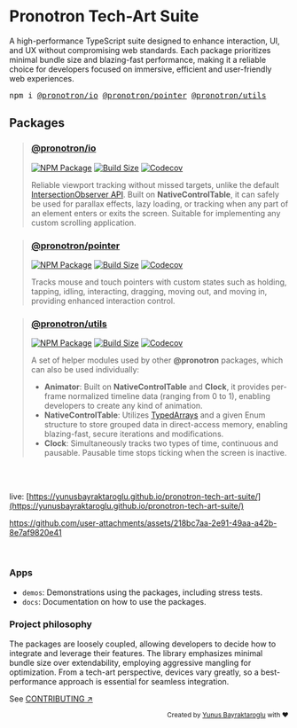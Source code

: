 # Pronotron Tech-Art Suite

A high-performance TypeScript suite designed to enhance interaction, UI, and UX without compromising web standards. Each package prioritizes minimal bundle size and blazing-fast performance, making it a reliable choice for developers focused on immersive, efficient and user-friendly web experiences.

<pre>npm i <a href="https://www.npmjs.com/package/@pronotron/io" target="_blank">@pronotron/io</a> <a href="https://www.npmjs.com/package/@pronotron/pointer" target="_blank">@pronotron/pointer</a> <a href="https://www.npmjs.com/package/@pronotron/utils" target="_blank">@pronotron/utils</a></pre>

## Packages

> ### [@pronotron/io](packages/pronotron-io)
>
> [![NPM Package][npm-io]][npm-url-io] [![Build Size][build-size-io]][build-size-url-io] [![Codecov][codecov-io]][codecov-url-io]
>
> Reliable viewport tracking without missed targets, unlike the default [IntersectionObserver API](https://developer.mozilla.org/en-US/docs/Web/API/Intersection_Observer_API). Built on **NativeControlTable**, it can safely be used for parallax effects, lazy loading, or tracking when any part of an element enters or exits the screen. Suitable for implementing any custom scrolling application.

> ### [@pronotron/pointer](packages/pronotron-pointer)
>
> [![NPM Package][npm-pointer]][npm-url-pointer] [![Build Size][build-size-pointer]][build-size-url-pointer] [![Codecov][codecov-pointer]][codecov-url-pointer]
>
> Tracks mouse and touch pointers with custom states such as holding, tapping, idling, interacting, dragging, moving out, and moving in, providing enhanced interaction control.

> ### [@pronotron/utils](packages/pronotron-utils)
>
> [![NPM Package][npm-utils]][npm-url-utils] [![Build Size][build-size-utils]][build-size-url-utils] [![Codecov][codecov-utils]][codecov-url-utils]
>
> A set of helper modules used by other **@pronotron** packages, which can also be used individually:
> - **Animator**: Built on **NativeControlTable** and **Clock**, it provides per-frame normalized timeline data (ranging from 0 to 1), enabling developers to create any kind of animation.
> - **NativeControlTable**: Utilizes [TypedArrays](https://developer.mozilla.org/en-US/docs/Web/JavaScript/Reference/Global_Objects/TypedArray#typedarray_objects) and a given Enum structure to store grouped data in direct-access memory, enabling blazing-fast, secure iterations and modifications.
> - **Clock**: Simultaneously tracks two types of time, continuous and pausable. Pausable time stops ticking when the screen is inactive.

<br><br>

live: [https://yunusbayraktaroglu.github.io/pronotron-tech-art-suite/](https://yunusbayraktaroglu.github.io/pronotron-tech-art-suite/)

https://github.com/user-attachments/assets/218bc7aa-2e91-49aa-a42b-8e7af9820e41

<br>

### Apps

- `demos`: Demonstrations using the packages, including stress tests.
- `docs`: Documentation on how to use the packages.

### Project philosophy

The packages are loosely coupled, allowing developers to decide how to integrate and leverage their features. The library emphasizes minimal bundle size over extendability, employing aggressive mangling for optimization. From a tech-art perspective, devices vary greatly, so a best-performance approach is essential for seamless integration.

See [CONTRIBUTING ↗](.github/CONTRIBUTING.md)

<div align="right">
	<sub>Created by <a href="https://www.linkedin.com/in/yunusbayraktaroglu/">Yunus Bayraktaroglu</a> with ❤️</sub>
</div>



[npm-io]: https://img.shields.io/npm/v/@pronotron/io
[npm-url-io]: https://www.npmjs.com/package/@pronotron/io
[build-size-io]: https://badgen.net/bundlephobia/minzip/@pronotron/io
[build-size-url-io]: https://bundlephobia.com/result?p=@pronotron/io
[codecov-io]: https://codecov.io/gh/yunusbayraktaroglu/pronotron-tech-art-suite/branch/main/graph/badge.svg?flag=pronotron-io&precision=1
[codecov-url-io]: https://app.codecov.io/gh/yunusbayraktaroglu/pronotron-tech-art-suite?flags%5B0%5D=pronotron-io

[npm-pointer]: https://img.shields.io/npm/v/@pronotron/pointer
[npm-url-pointer]: https://www.npmjs.com/package/@pronotron/pointer
[build-size-pointer]: https://badgen.net/bundlephobia/minzip/@pronotron/pointer
[build-size-url-pointer]: https://bundlephobia.com/result?p=@pronotron/pointer
[codecov-pointer]: https://codecov.io/gh/yunusbayraktaroglu/pronotron-tech-art-suite/branch/main/graph/badge.svg?flag=pronotron-pointer&precision=1
[codecov-url-pointer]: https://app.codecov.io/gh/yunusbayraktaroglu/pronotron-tech-art-suite?flags%5B0%5D=pronotron-pointer

[npm-utils]: https://img.shields.io/npm/v/@pronotron/utils
[npm-url-utils]: https://www.npmjs.com/package/@pronotron/utils
[build-size-utils]: https://badgen.net/bundlephobia/minzip/@pronotron/utils
[build-size-url-utils]: https://bundlephobia.com/result?p=@pronotron/utils
[codecov-utils]: https://codecov.io/gh/yunusbayraktaroglu/pronotron-tech-art-suite/branch/main/graph/badge.svg?flag=pronotron-utils&precision=1
[codecov-url-utils]: https://app.codecov.io/gh/yunusbayraktaroglu/pronotron-tech-art-suite?flags%5B0%5D=pronotron-utils